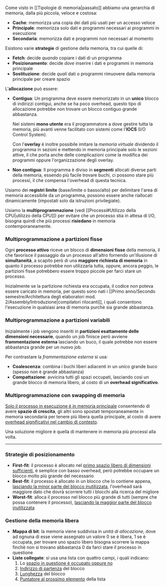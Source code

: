 Come visto in [[Tipologie di memoria|passato]] abbiamo una gerarchia di memoria, dalla più piccola, veloce e costosa:
- **Cache**: memorizza una copia dei dati più usati per un accesso veloce
- **Principale**: memorizza solo dati e programmi necessari ai programmi in esecuzione
- **Secondaria**: memorizza dati e programmi non necessari al momento

Esistono varie **strategie** di gestione della memoria, tra cui quelle di:
- **Fetch**: decide _quando_ copiare i dati di un programma
- **Posizionamento**: decide _dove_ inserire i dati e programmi in memoria principale
- **Sostituzione**: decide _quali_ dati o programmi rimuovere dalla memoria principale per creare spazio

L'**allocazione** può essere:
- **Contigua**:
	Un programma deve essere memorizzato in un **unico** blocco di indirizzi contigui, anche se ha poco overhead, questo tipo di allocazione potrebbe non trovare un blocco contiguo grande abbastanza.
	
	Nei sistemi **mono utente** era il programmatore a dove gestire tutta la memoria, più avanti venne facilitato con sistemi come l'**IOCS** (I/O Control System).

	Con l'**overlay** è inoltre possibile imitare la _memoria virtuale_ dividendo il programma in sezioni e mettendo in memoria principale solo le sezioni attive, il che porta anche delle complicazioni come la modifica dei programmi oppure l'organizzazione degli overlay.
	
- **Non contigua**:
	Il programma è diviso in **segmenti** allocati diverse parti della memoria, essendo più facile trovare buchi, ci possono stare più processi, il che compensa l'overhead di questa tecnica.

Usiamo dei **registri limite** (base/limite o basso/alto) per delimitare l'area di memoria accessibile da un programma, possono essere anche riallocati dinamicamente (impostati solo da istruzioni privilegiate).

Usiamo la **multiprogrammazione** (vedi [[Processi#Utilizzo della CPU|utilizzo della CPU]]) per evitare che un processo stia in attesa di I/O, bisogna quindi che più processi **risiedano** in memoria contemporaneamente.
### Multiprogrammazione a partizioni fisse
Ogni **processo attivo** riceve un blocco di **dimensioni fisse** della memoria, il che favorisce il passaggio da un processo all'altro fornendo un'illusione di **simultaneità**, a scapito però di una **maggiore richiesta di memoria** in quanto il processo potrebbe non utilizzarla tutta, oppure, ancora peggio, le partizioni fisse potrebbero essere troppo piccole per farci stare un processo.

Inizialmente se la partizione richiesta era occupata, il codice non poteva essere caricato in memoria, per questo sono nati i [[Primo anno/Secondo semestre/Architettura degli elaboratori mod. 2/Assembly/Introduzione|compilatori rilocanti]], i quali consentono l'esecuzione in qualsiasi area di memoria purchè sia grande abbastanza.

### Multiprogrammazione a partizioni variabili
Inizialmente i job vengono inseriti in **partizioni esattamente delle dimensioni necessarie**, quando un job finisce però avviene **frammentazione esterna** lasciando un buco, il quale potrebbe non essere abbastanza grande per un nuovo job.

Per contrastare la _frammentazione esterna_ si usa:
- **Coalescenza**: combina i buchi liberi adiacenti in un unico grande buco (spesso non è grande abbastanza)
- **Compattazione**: avvicina tutti gli spazi occupati, lasciando così un grande blocco di memoria libero, al costo di un **overhead significativo**.

### Multiprogrammazione con swapping di memoria
<u>Solo il processo in esecuzione è in memoria principale</u> consentendo di avere **spazio di crescita**, gli altri sono spostati temporaneamente in memoria secondaria per tenere più libera quella principale, al costo di avere <u>overhead significativi nel cambio di contesto</u>.

Una soluzione migliore è quella di mantenere in memoria più processi alla volta.

---
### Strategie di posizionamento
- **First-fit**: il processo è allocato nel <u>primo spazio libero di dimensioni sufficienti</u>, è semplice con basso overhead, però potrebbe occupare un blocco molto più grande del necessario
- **Best-fit**: il processo è allocato in un blocco che lo contiene appena, <u>lasciando la minor parte del blocco inutilizzata</u>, l'overhead sarà maggiore dato che dovrà scorrere tutti i blocchi alla ricerca del migliore
- **Worst-fit**: alloca il processo nel blocco più grande di tutti (sempre che possa contenere il processo), <u>lasciando la maggior parte del blocco inutilizzata</u>

### Gestione della memoria libera
- **Mappa di bit**: la memoria viene suddivisa in _unità di allocazione_, dove ad ognuna di esse viene assegnato un valore $0$ se è libera, $1$ se è occupata, per trovare uno spazio libero bisogna scorrere la mappa finchè non si trovano abbastanza $0$ da farci stare il processo in questione
- **Liste collegate**: si usa una lista con quattro campi, i quali indicano:
	1. Lo <u>spazio in questione è occupato oppure no</u>
	2. <u>Indirizzo di partenza</u> del blocco
	3. <u>Lunghezza</u> del blocco
	4. <u>Puntatore al prossimo elemento</u> della lista